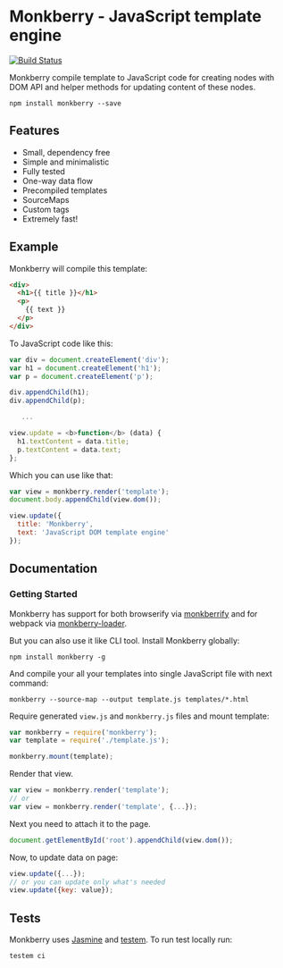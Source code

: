 # Monkberry - JavaScript template engine
[![Build Status](https://travis-ci.org/monkberry/monkberry.svg?branch=master)](https://travis-ci.org/monkberry/monkberry)

Monkberry compile template to JavaScript code for creating nodes with DOM API and helper methods for updating content of these nodes.

```
npm install monkberry --save
```

## Features

* Small, dependency free
* Simple and minimalistic
* Fully tested
* One-way data flow
* Precompiled templates
* SourceMaps
* Custom tags
* Extremely fast!

## Example

Monkberry will compile this template:
```html
<div>
  <h1>{{ title }}</h1>
  <p>
    {{ text }}
  </p>
</div>
```

To JavaScript code like this:
```js
var div = document.createElement('div');
var h1 = document.createElement('h1');
var p = document.createElement('p');

div.appendChild(h1);
div.appendChild(p);

   ...

view.update = <b>function</b> (data) {
  h1.textContent = data.title;
  p.textContent = data.text;
};
```

Which you can use like that: 
```js
var view = monkberry.render('template');
document.body.appendChild(view.dom()); 

view.update({
  title: 'Monkberry',
  text: 'JavaScript DOM template engine'
});
```

## Documentation

### Getting Started

Monkberry has support for both browserify via [monkberrify](https://github.com/monkberry/monkberrify) and for webpack via [monkberry-loader](https://github.com/monkberry/monkberry-loader). 

But you can also use it like CLI tool. Install Monkberry globally:

```
npm install monkberry -g
```

And compile your all your templates into single JavaScript file with next command:

```
monkberry --source-map --output template.js templates/*.html
```

Require generated `view.js` and `monkberry.js` files and mount template:

```js
var monkberry = require('monkberry');
var template = require('./template.js');

monkberry.mount(template);
```

Render that view.

```js
var view = monkberry.render('template'); 
// or
var view = monkberry.render('template', {...}); 
```

Next you need to attach it to the page.

```js
document.getElementById('root').appendChild(view.dom());
```

Now, to update data on page:

```js
view.update({...});
// or you can update only what's needed
view.update({key: value});
```

## Tests

Monkberry uses [Jasmine](http://jasmine.github.io) and [testem](https://github.com/airportyh/testem). To run test locally run:
```
testem ci
```

